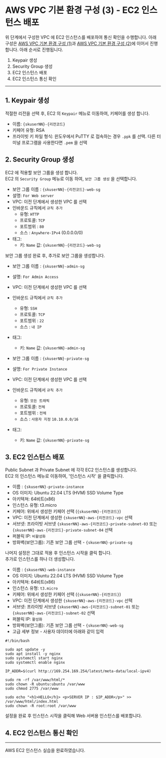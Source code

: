 # AWS VPC 기본 환경 구성 (3) - EC2 인스턴스 배포

위 단계에서 구성한 VPC 에 EC2 인스턴스를 배포하여 통신 확인을 수행합니다.
아래 구성은 [AWS VPC 기본 환경 구성 (1)](../01-01-AWS-VPC/README.md)과 [AWS VPC 기본 환경 구성 (2)](../01-02-AWS-VPC-NAT-Gateway/README.md)에 이어서 진행합니다. 
아래 순서로 진행됩니다.

1. Keypair 생성
2. Security Group 생성
3. EC2 인스턴스 배포
4. EC2 인스턴스 통신 확인


---
## 1. Keypair 생성
적절한 리전을 선택 후, EC2 의 `Keypair` 메뉴로 이동하여, 키페어를 생성 합니다.

- 이름: `{skuserNN}-{리전코드}`
- 키페어 유형: RSA
- 프라이빗 키 파일 형식: 윈도우에서 PuTTY 로 접속하는 경우 `.ppk` 를 선택. 다른 터미널 프로그램을 사용한다면 `.pem` 을 선택


## 2. Security Group 생성
EC2 에 적용할 보안 그룹을 생성 합니다.  
EC2 의 `Security Group` 메뉴로 이동 하여, `보안 그룹 생성` 을 선택합니다.

- 보안 그룹 이름 : `{skuserNN}-{리전코드}-web-sg`
- 설명: `For Web server` 
- VPC: 이전 단계에서 생성한 VPC 를 선택
- 인바운드 규칙에서 `규칙 추가`  
  * 유형: `HTTP`
  * 프로토콜: `TCP`
  * 포트범위 : `80`
  * 소스 : `Anywhere-IPv4` (0.0.0.0/0)
- 태그:
  * 키: `Name`  값: `{skuserNN}-{리전코드}-web-sg`

보안 그룹 생성 완료 후, 추가로 보안 그룹을 생성합니다.  

- 보안 그룹 이름 : `{skuserNN}-admin-sg`
- 설명: `For Admin Access` 
- VPC: 이전 단계에서 생성한 VPC 를 선택
- 인바운드 규칙에서 `규칙 추가`  
  * 유형: `SSH`
  * 프로토콜: `TCP`
  * 포트범위 : `22`
  * 소스 : `내 IP`
- 태그:
  * 키: `Name`  값: `{skuserNN}-admin-sg`

- 보안 그룹 이름 : `{skuserNN}-private-sg`
- 설명: `For Private Instance` 
- VPC: 이전 단계에서 생성한 VPC 를 선택
- 인바운드 규칙에서 `규칙 추가`  
  * 유형: `모든 트래픽`
  * 프로토콜: `전체`
  * 포트범위 : `전체`
  * 소스 : `사용자 지정` `10.10.0.0/16`
- 태그:
  * 키: `Name`  값: `{skuserNN}-private-sg`



## 3. EC2 인스턴스 배포
Public Subnet 과 Private Subnet 에 각각 EC2 인스턴스를 생성합니다.   
EC2 의 인스턴스 메뉴로 이동하여, '인스턴스 시작' 을 클릭합니다.  

- 이름 : `{skuserNN}-private-instance`
- OS 이미지: Ubuntu 22.04 LTS (HVM) SSD Volume Type
- 아키텍쳐: 64비트(x86)
- 인스턴스 유형: t3.micro
- 키페어: 위에서 생성한 키페어 선택 (`{skuserNN}-{리전코드}`)
- VPC: 이전 단계에서 생성한 `{skuserNN}-aws-{리전코드}-vpc` 선택
- 서브넷: 프라이빗 서브넷 `{skuserNN}-aws-{리전코드}-private-subnet-03` 또는 `{skuserNN}-aws-{리전코드}-private-subnet-04` 선택
- 퍼블릭 IP: `비활성화`
- 방화벽(보안그룹): 기존 보안 그룹 선택 - `{skuserNN}-private-sg`

나머지 설정은 그대로 적용 후 인스턴스 시작을 클릭 합니다.  
추가로 인스턴스를 하나 더 생성합니다.  

- 이름 : `{skuserNN}-web-instance`
- OS 이미지: Ubuntu 22.04 LTS (HVM) SSD Volume Type
- 아키텍쳐: 64비트(x86)
- 인스턴스 유형: `t3.micro`
- 키페어: 위에서 생성한 키페어 선택 (`{skuserNN}-{리전코드}`)
- VPC: 이전 단계에서 생성한 `{skuserNN}-aws-{리전코드}-vpc` 선택
- 서브넷: 프라이빗 서브넷 `{skuserNN}-aws-{리전코드}-subnet-01` 또는 `{skuserNN}-aws-{리전코드}-subnet-02` 선택
- 퍼블릭 IP: `활성화`
- 방화벽(보안그룹): 기존 보안 그룹 선택 - `{skuserNN}-web-sg`
- 고급 세부 정보 - 사용자 데이터에 아래와 같이 입력
```
#!/bin/bash

sudo apt update -y
sudo apt install -y nginx
sudo systemctl start nginx
sudo systemctl enable nginx

IP_ADDR=$(curl http://169.254.169.254/latest/meta-data/local-ipv4)

sudo rm -rf /var/www/html/*
sudo chown -R ubuntu:ubuntu /var/www
sudo chmod 2775 /var/www

sudo echo "<h1>HELLO</h1> <p>SERVER IP : $IP_ADDR</p>" >> /var/www/html/index.html
sudo chown -R root:root /var/www
```

설정을 완료 후 인스턴스 시작을 클릭해 Web 서버용 인스턴스를 배포합니다.  


## 4. EC2 인스턴스 통신 확인


---

AWS EC2 인스턴스 실습을 완료하였습니다. 
